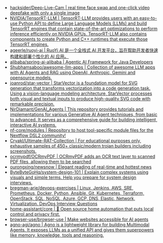 + [hacksider/Deep-Live-Cam | real time face swap and one-click video deepfake with only a single image](https://github.com//hacksider/Deep-Live-Cam)
+ [NVIDIA/TensorRT-LLM | TensorRT-LLM provides users with an easy-to-use Python API to define Large Language Models (LLMs) and build TensorRT engines that contain state-of-the-art optimizations to perform inference efficiently on NVIDIA GPUs. TensorRT-LLM also contains components to create Python and C++ runtimes that execute those TensorRT engines.](https://github.com//NVIDIA/TensorRT-LLM)
+ [ageerle/ruoyi-ai | RuoYi AI 是一个全栈式 AI 开发平台，旨在帮助开发者快速构建和部署个性化的 AI 应用。](https://github.com//ageerle/ruoyi-ai)
+ [alibaba/spring-ai-alibaba | Agentic AI Framework for Java Developers](https://github.com//alibaba/spring-ai-alibaba)
+ [Shubhamsaboo/awesome-llm-apps | Collection of awesome LLM apps with AI Agents and RAG using OpenAI, Anthropic, Gemini and opensource models.](https://github.com//Shubhamsaboo/awesome-llm-apps)
+ [joanrod/star-vector | StarVector is a foundation model for SVG generation that transforms vectorization into a code generation task. Using a vision-language modeling architecture, StarVector processes both visual and textual inputs to produce high-quality SVG code with remarkable precision.](https://github.com//joanrod/star-vector)
+ [NirDiamant/GenAI_Agents | This repository provides tutorials and implementations for various Generative AI Agent techniques, from basic to advanced. It serves as a comprehensive guide for building intelligent, interactive AI systems.](https://github.com//NirDiamant/GenAI_Agents)
+ [nf-core/modules | Repository to host tool-specific module files for the Nextflow DSL2 community!](https://github.com//nf-core/modules)
+ [Cryakl/Ultimate-RAT-Collection | For educational purposes only, exhaustive samples of 450+ classic/modern trojan builders including screenshots.](https://github.com//Cryakl/Ultimate-RAT-Collection)
+ [ocrmypdf/OCRmyPDF | OCRmyPDF adds an OCR text layer to scanned PDF files, allowing them to be searched](https://github.com//ocrmypdf/OCRmyPDF)
+ [ourongxing/newsnow | Elegant reading of real-time and hottest news](https://github.com//ourongxing/newsnow)
+ [ByteByteGoHq/system-design-101 | Explain complex systems using visuals and simple terms. Help you prepare for system design interviews.](https://github.com//ByteByteGoHq/system-design-101)
+ [bregman-arie/devops-exercises | Linux, Jenkins, AWS, SRE, Prometheus, Docker, Python, Ansible, Git, Kubernetes, Terraform, OpenStack, SQL, NoSQL, Azure, GCP, DNS, Elastic, Network, Virtualization. DevOps Interview Questions](https://github.com//bregman-arie/devops-exercises)
+ [home-assistant/core | 🏡 Open source home automation that puts local control and privacy first.](https://github.com//home-assistant/core)
+ [browser-use/browser-use | Make websites accessible for AI agents](https://github.com//browser-use/browser-use)
+ [agno-agi/agno | Agno is a lightweight library for building Multimodal Agents. It exposes LLMs as a unified API and gives them superpowers like memory, knowledge, tools and reasoning.](https://github.com//agno-agi/agno)
